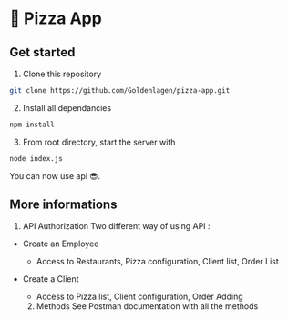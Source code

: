 # 🍕 Pizza App

## Get started
1. Clone this repository
```bash
git clone https://github.com/Goldenlagen/pizza-app.git
```
2. Install all dependancies
```bash
npm install
```
3. From root directory, start the server with
```bash
node index.js
```

You can now use api 😎.

## More informations

1. API Authorization
Two different way of using API :
- Create an Employee
  - Access to Restaurants, Pizza configuration, Client list, Order List
- Create a Client
  - Access to Pizza list, Client configuration, Order Adding
  
  2. Methods
  See Postman documentation with all the methods
